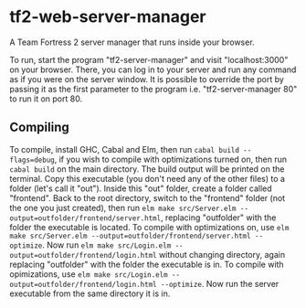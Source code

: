 # tf2-web-server-manager
A Team Fortress 2 server manager that runs inside your browser.

To run, start the program "tf2-server-manager" and visit "localhost:3000" on your browser. There, you can log in to your server and run any command as if you were on the server window.
It is possible to override the port by passing it as the first parameter to the program i.e. "tf2-server-manager 80" to run it on port 80.

## Compiling
To compile, install GHC, Cabal and Elm, then run `cabal build --flags=debug`, if you wish to compile with optimizations turned on, then run `cabal build` on the main directory. The build output will be printed on the terminal. Copy this executable (you don't need any of the other files) to a folder (let's call it "out"). Inside this "out" folder, create a folder called "frontend". Back to the root directory, switch to the "frontend" folder (not the one you just created), then run `elm make src/Server.elm --output=outfolder/frontend/server.html`, replacing "outfolder" with the folder the executable is located. To compile with optimizations on, use `elm make src/Server.elm --output=outfolder/frontend/server.html --optimize`. Now run `elm make src/Login.elm --output=outfolder/frontend/login.html` without changing directory, again replacing "outfolder" with the folder the executable is in. To compile with opimizations, use `elm make src/Login.elm --output=outfolder/frontend/login.html --optimize`. Now run the server executable from the same directory it is in.
